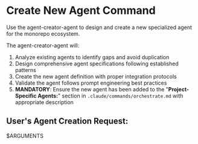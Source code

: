 # Create New Agent Command

Use the agent-creator-agent to design and create a new specialized agent for the monorepo ecosystem.

The agent-creator-agent will:
1. Analyze existing agents to identify gaps and avoid duplication
2. Design comprehensive agent specifications following established patterns
3. Create the new agent definition with proper integration protocols
4. Validate the agent follows prompt engineering best practices
5. **MANDATORY**: Ensure the new agent has been added to the "**Project-Specific Agents:**" section in `.claude/commands/orchestrate.md` with appropriate description

## User's Agent Creation Request:

$ARGUMENTS